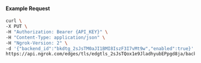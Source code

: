 <!-- Code generated for API Clients. DO NOT EDIT. -->

#### Example Request

```bash
curl \
-X PUT \
-H "Authorization: Bearer {API_KEY}" \
-H "Content-Type: application/json" \
-H "Ngrok-Version: 2" \
-d '{"backend_id":"bkdtg_2sJsTM0aJI1BMI8IszF3I7vMt9w","enabled":true}' \
https://api.ngrok.com/edges/tls/edgtls_2sJsTQox1e9JladhyubEPpgd8ja/backend
```
